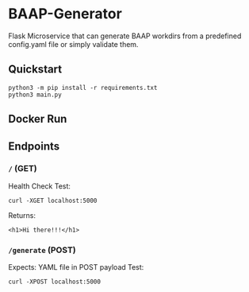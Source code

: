 # BAAP-Generator

Flask Microservice that can generate BAAP workdirs from a predefined config.yaml file or simply validate them.

## Quickstart

    python3 -m pip install -r requirements.txt
    python3 main.py

## Docker Run


## Endpoints

### `/` (GET)
Health Check
Test:

    curl -XGET localhost:5000

Returns:

    <h1>Hi there!!!</h1>

### `/generate` (POST)
Expects: YAML file in POST payload
Test:

    curl -XPOST localhost:5000
